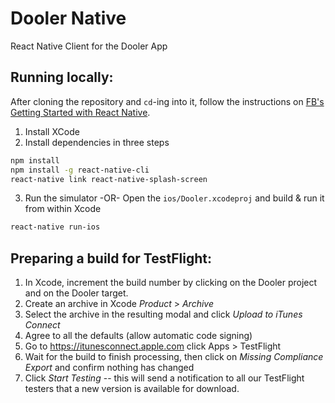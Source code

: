 # Dooler Native
React Native Client for the Dooler App

## Running locally:
After cloning the repository and `cd`-ing into it, follow the instructions on [FB's Getting Started with React Native](http://facebook.github.io/react-native/docs/getting-started.html).

1. Install XCode
2. Install dependencies in three steps
```bash
npm install
npm install -g react-native-cli
react-native link react-native-splash-screen
```

3. Run the simulator -OR- Open the `ios/Dooler.xcodeproj` and build & run it from within Xcode

```bash
react-native run-ios
```

## Preparing a build for TestFlight:

1. In Xcode, increment the build number by clicking on the Dooler project and on the Dooler target.
2. Create an archive in Xcode *Product* > *Archive*
3. Select the archive in the resulting modal and click *Upload to iTunes Connect*
4. Agree to all the defaults (allow automatic code signing)
5. Go to https://itunesconnect.apple.com click Apps > TestFlight
6. Wait for the build to finish processing, then click on *Missing Compliance Export* and confirm nothing has changed
7. Click *Start Testing* -- this will send a notification to all our TestFlight testers that a new version is available for download.
